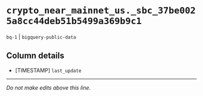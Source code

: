 # `crypto_near_mainnet_us._sbc_37be0025a8cc44deb51b5499a369b9c1`
`bq-1` | `bigquery-public-data`

## Column details
* [TIMESTAMP] `last_update`

-------------------------------------------------------------------------------
*Do not make edits above this line.*
